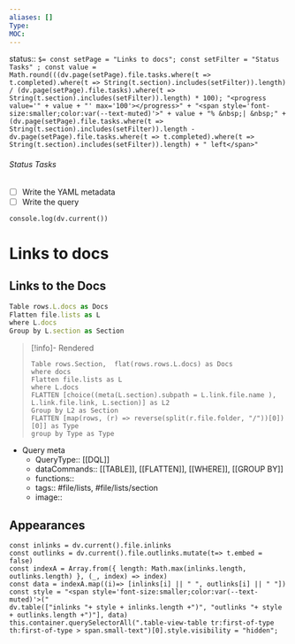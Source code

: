 ```yaml
---
aliases: []
Type: 
MOC:
---
```


status::  `$= const setPage = "Links to docs"; const setFilter = "Status Tasks" ; const value = Math.round(((dv.page(setPage).file.tasks.where(t => t.completed).where(t => String(t.section).includes(setFilter)).length) / (dv.page(setPage).file.tasks).where(t => String(t.section).includes(setFilter)).length) * 100); "<progress value='" + value + "' max='100'></progress>" + "<span style='font-size:smaller;color:var(--text-muted)'>" + value + "% &nbsp;| &nbsp;" + (dv.page(setPage).file.tasks.where(t => String(t.section).includes(setFilter)).length - dv.page(setPage).file.tasks.where(t => t.completed).where(t => String(t.section).includes(setFilter)).length) + " left</span>" `

###### Status Tasks
- [ ] Write the YAML metadata
- [ ] Write the query

```dataviewjs
console.log(dv.current())
```
# Links to docs

## Links to the Docs

```js dataview
Table rows.L.docs as Docs
Flatten file.lists as L
where L.docs
Group by L.section as Section
```

>[!info]- Rendered
>```dataview
>Table rows.Section,  flat(rows.rows.L.docs) as Docs
>where docs
>Flatten file.lists as L
>where L.docs
>FLATTEN [choice((meta(L.section).subpath = L.link.file.name ), L.link.file.link, L.section)] as L2
>Group by L2 as Section
>FLATTEN [map(rows, (r) => reverse(split(r.file.folder, "/"))[0])[0]] as Type
>group by Type as Type
>```

- Query meta
    - QueryType:: [[DQL]]
    - dataCommands:: [[TABLE]], [[FLATTEN]], [[WHERE]], [[GROUP BY]]
    - functions:: 
    - tags:: #file/lists, #file/lists/section
    - image:: 



## Appearances

```dataviewjs
const inlinks = dv.current().file.inlinks
const outlinks = dv.current().file.outlinks.mutate(t=> t.embed = false)
const indexA = Array.from({ length: Math.max(inlinks.length, outlinks.length) }, (_, index) => index)
const data = indexA.map((i)=> [inlinks[i] || " ", outlinks[i] || " "])
const style = "<span style='font-size:smaller;color:var(--text-muted)'>("
dv.table(["inlinks "+ style + inlinks.length +")", "outlinks "+ style + outlinks.length +")"], data)
this.container.querySelectorAll(".table-view-table tr:first-of-type th:first-of-type > span.small-text")[0].style.visibility = "hidden";
```

